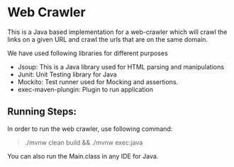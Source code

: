 # Web Crawler


This is a Java based implementation for a web-crawler which will crawl the links on a given URL and crawl the urls that are on the same domain. 

We have used following libraries for different purposes
- Jsoup: This is a Java library used for HTML parsing and manipulations
- Junit: Unit Testing library for Java
- Mockito: Test runner used for Mocking and assertions.
- exec-maven-plungin: Plugin to run application


## Running Steps:
In order to run the web crawler, use following command:
> ./mvnw clean build && ./mvnw exec:java

You can also run the Main.class in any IDE for Java. 


